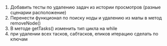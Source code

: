 1. Добавить тесты по удалению задач из истории просмотров
(разные сценарии расположение)
2. Перенести функционал по поиску ноды и удалению из мапы в метод
removeNode()
3. В методе getTasks() изменить тип цикла на while
4. при удалении всех тасков, сабтасков, епиков итерацию сделать по ключам